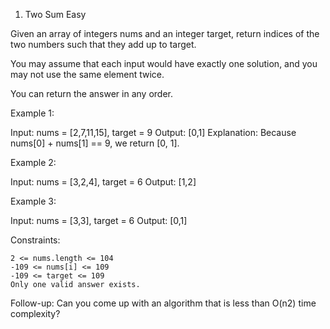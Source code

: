 1. Two Sum
   Easy

Given an array of integers nums and an integer target, return indices of the two numbers such that they add up to target.

You may assume that each input would have exactly one solution, and you may not use the same element twice.

You can return the answer in any order.



Example 1:

Input: nums = [2,7,11,15], target = 9
Output: [0,1]
Explanation: Because nums[0] + nums[1] == 9, we return [0, 1].

Example 2:

Input: nums = [3,2,4], target = 6
Output: [1,2]

Example 3:

Input: nums = [3,3], target = 6
Output: [0,1]



Constraints:

    2 <= nums.length <= 104
    -109 <= nums[i] <= 109
    -109 <= target <= 109
    Only one valid answer exists.


Follow-up: Can you come up with an algorithm that is less than O(n2) time complexity?